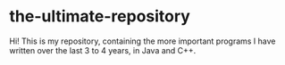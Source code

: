# the-ultimate-repository
Hi! This is my repository, containing the more important programs I have written over the last 3 to 4 years, in Java and C++.
